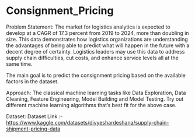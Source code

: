 # Consignment_Pricing
Problem Statement:
The market for logistics analytics is expected to develop at a CAGR of 17.3 percent
from 2019 to 2024, more than doubling in size. This data demonstrates how logistics
organizations are understanding the advantages of being able to predict what will
happen in the future with a decent degree of certainty. Logistics leaders may use this
data to address supply chain difficulties, cut costs, and enhance service levels all at the
same time.

The main goal is to predict the consignment pricing based on the available factors in the
dataset.

Approach: The classical machine learning tasks like Data Exploration, Data Cleaning,
Feature Engineering, Model Building and Model Testing. Try out different machine
learning algorithms that’s best fit for the above case.

Dataset:
Dataset Link :- https://www.kaggle.com/datasets/divyeshardeshana/supply-chain-shipment-pricing-data
